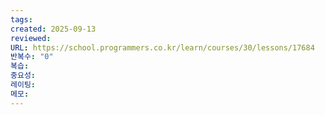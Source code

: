 ```yaml
---
tags:
created: 2025-09-13
reviewed:
URL: https://school.programmers.co.kr/learn/courses/30/lessons/17684
반복수: "0"
복습:
중요성:
레이팅:
메모:
---
```

